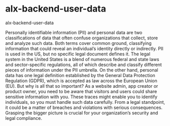 # alx-backend-user-data
alx-backend-user-data

Personally identifiable information (PII) and personal data are two classifications of data that often confuse organizations that collect, store and analyze such data. Both terms cover common ground, classifying information that could reveal an individual’s identity directly or indirectly.   PII is used in the US, but no specific legal document defines it. The legal system in the United States is a blend of numerous federal and state laws and sector-specific regulations, all of which describe and classify different pieces of information under the PII umbrella.   On the other hand, personal data has one legal definition established by the General Data Protection Regulation (GDPR), which is accepted as law across the European Union (EU).  But why is all that so important? As a website admin, app creator or product owner, you need to be aware that visitors and users could share sensitive information with you. These traces might enable you to identify individuals, so you must handle such data carefully. From a legal standpoint, it could be a matter of breaches and violations with serious consequences. Grasping the bigger picture is crucial for your organization’s security and legal compliance.
